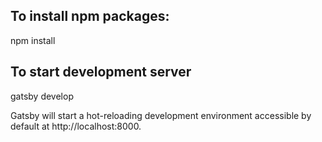 ## To install npm packages:
npm install

## To start development server
gatsby develop

Gatsby will start a hot-reloading development environment accessible by default at http://localhost:8000.
